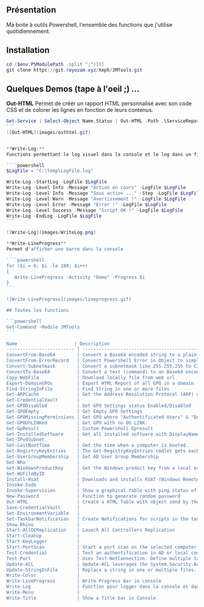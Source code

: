 ## Présentation

Ma boite à outils Powershell, l'ensemble des functions que j'utilise quotidiennement.

## Installation

```powershell
cd ($env:PSModulePath -split ";")[0]
git clone https://git.reyozam.xyz/Xeph/JMTools.git
```
## Quelques Demos (tape à l'oeil ;) ...

**Out-HTML**
Permet de créér un rapport HTML personnalisé avec son code CSS
et de colorer les lignes en fonction de leurs contenus.

 ````powershell
Get-Service | Select-Object Name,Status | Out-HTML -Path .\ServiceReport.html -Title "Services" -SuccessMatch "Running" -ErrorMatch "Stopped"
 ```
 ![Out-HTML](images/outhtml.gif)


 **Write-Log:**
 Functions permettant le log visuel dans la console et le log dans un fichier simultanément

 ````powershell
$LogFile = "C:\temp\LogFile.log"

Write-Log -StartLog -LogFile $LogFile
Write-Log -Level Info -Message "Action en cours" -LogFile $LogFile
Write-Log -Level Info -Message "Sous action ..." -Step -LogFile $LogFile
Write-Log -Level Warn -Message "Avertissement !" -LogFile $LogFile
Write-Log -Level Error -Message "Error !" -LogFile $LogFile
Write-Log -Level Success -Message "Script OK !" -LogFile $LogFile
Write-Log -EndLog -LogFile $LogFile
 ```
 
![Write-Log](images/WriteLog.png)

 **Write-LineProgress**
Permet d'afficher une barre dans la console

 ````powershell
for ($i = 0; $i -le 100; $i++) 
{
    Write-LineProgress -Activity "Demo" -Progress $i    
}
 ```
 
![Write-LineProgress](images/lineprogress.gif)

## Toutes les functions

```powershell
Get-Command -Module JMTools
```

 Name                     | Description                                           | LINK                                       
------------------------- | ----------------------------------------------------- | --------------------------------------------
ConvertFrom-Base64        | Convert a Base64 encoded string to a plain text st... | [LINK](public/ConvertFrom-Base64.ps1)       
ConvertFrom-ErrorRecord   | Convert Powershell Error in Object to simplify exp... | [LINK](public/ConvertFrom-ErrorRecord.ps1)  
Convert-Subnetmask        | Convert a subnetmask like 255.255.255 to CIDR (/24... | [LINK](public/Convert-Subnetmask.ps1)       
ConvertTo-Base64          | Convert a text (command) to an Base64 encoded stri... | [LINK](public/ConvertTo-Base64.ps1)         
Copy-WebFile              | Download locally file from web url                    | [LINK](public/Copy-WebFile.ps1)             
Export-DomainGPOs         | Export HTML Report of all GPO in a domain             | [LINK](public/Export-DomainGPOs.ps1)        
Find-StringInFile         | Find String in one or more files                      | [LINK](public/Find-StringInFile.ps1)        
Get-ARPCache              | Get the Address Resolution Protocol (ARP) cache       | [LINK](public/Get-ARPCache.ps1)             
Get-CredentialVault       |                                                       | [LINK](public/Get-CredentialVault.ps1)      
Get-GPODisabled           | Get GPO Settings status Enabled/Disabled              | [LINK](public/Get-GPODisabled.ps1)          
Get-GPOEmpty              | Get Empty GPO Settings                                | [LINK](public/Get-GPOEmpty.ps1)             
Get-GPOMissingPermissions | Get GPO where "Authentificated Users" & "Domain Co... | [LINK](public/Get-GPOMissingPermissions.ps1)
Get-GPOUnLINKed           | Get GPO with no OU LINK.                              | [LINK](public/Get-GPOUnLINKed.ps1)          
Get-GpResult              | Custom Powershell Gpresult                            | [LINK](public/Get-GpResult.ps1)             
Get-InstalledSoftware     | Get all installed software with DisplayName, Publi... | [LINK](public/Get-InstalledSoftware.ps1)    
Get-IPv4Subnet            |                                                       | [LINK](public/Get-IPv4Subnet.ps1)           
Get-LastBootTime          | Get the time when a computer is booted.               | [LINK](public/Get-LastBootTime.ps1)         
Get-RegistryKeyEntries    | The Get-RegistryKeyEntries cmdlet gets each entry ... | [LINK](public/Get-RegistryKeyEntries.ps1)   
Get-UserGroupMembership   | Get AD User Group Membership                          | [LINK](public/Get-UserGroupMembership.ps1)  
Get-Who                   |                                                       | [LINK](public/Get-Who.ps1)                  
Get-WindowsProductKey     | Get the Windows product key from a local or remote... | [LINK](public/Get-WindowsProductKey.ps1)    
Get-WUFileByID            |                                                       | [LINK](public/Get-WUFileByID.ps1)           
Install-Rsat              | Downloads and installs RSAT (Windows Remote Server... | [LINK](public/Install-Rsat.ps1)             
Invoke-Sudo               |                                                       | [LINK](public/Invoke-Sudo.ps1)              
Invoke-Supervision        | Show a graphical table with ping status of multipl... | [LINK](public/Invoke-Supervision.ps1)       
New-Password              | Function to generate random password                  | [LINK](public/New-Password.ps1)             
Out-HTML                  | Create a HTML Table with object send by the pipeli... | [LINK](public/Out-HTML.ps1)                 
Save-CredentialVault      |                                                       | [LINK](public/Save-CredentialVault.ps1)     
Set-EnvironmentVariable   |                                                       | [LINK](public/Set-EnvironmentVariable.ps1)  
Set-TaskbarNotification   | Create Notifications for scripts in the taskbar       | [LINK](public/Set-TaskbarNotification.ps1)  
Show-Rhino                |                                                       | [LINK](public/Show-Rhino.ps1)               
Start-AllDCReplication    | Launch All Controllers Replication                    | [LINK](public/Start-AllDCReplication.ps1)   
Start-Cleanup             |                                                       | [LINK](public/Start-Cleanup.ps1)            
Start-KeyLogger           |                                                       | [LINK](public/Start-KeyLogger.ps1)          
Start-PortScan            | Start a port scan on the selected computer on comm... | [LINK](public/Start-PortScan.ps1)           
Test-Credential           | Test an authentification in AD or local context       | [LINK](public/Test-Credential.ps1)          
Test-Port                 | Uses Test-NetConnection. Define multiple targets a... | [LINK](public/Test-Port.ps1)                
Update-ACL                | Update-ACL leverages the System.Security.AccessCon... | [LINK](public/Update-ACL.ps1)               
Update-StringInFile       | Replace a string in one or multiple files.            | [LINK](public/Update-StringInFile.ps1)      
Write-Color               |                                                       | [LINK](public/Write-Color.ps1)              
Write-LineProgress        | Write Progress Bar in console                         | [LINK](public/Write-LineProgress.ps1)       
Write-Log                 | Function pour logger dans la console et dans un fi... | [LINK](public/Write-Log.ps1)                
Write-Menu                |                                                       | [LINK](public/Write-Menu.ps1)               
Write-Title               | Show a Title bar in Console                           | [LINK](public/Write-Title.ps1)                                      
